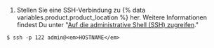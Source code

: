 1. Stellen Sie eine SSH-Verbindung zu {% data variables.product.product_location %} her. Weitere Informationen findest Du unter "[Auf die administrative Shell (SSH) zugreifen](/admin/configuration/accessing-the-administrative-shell-ssh)."
```shell
$ ssh -p 122 admin@<em>HOSTNAME</em>
```
